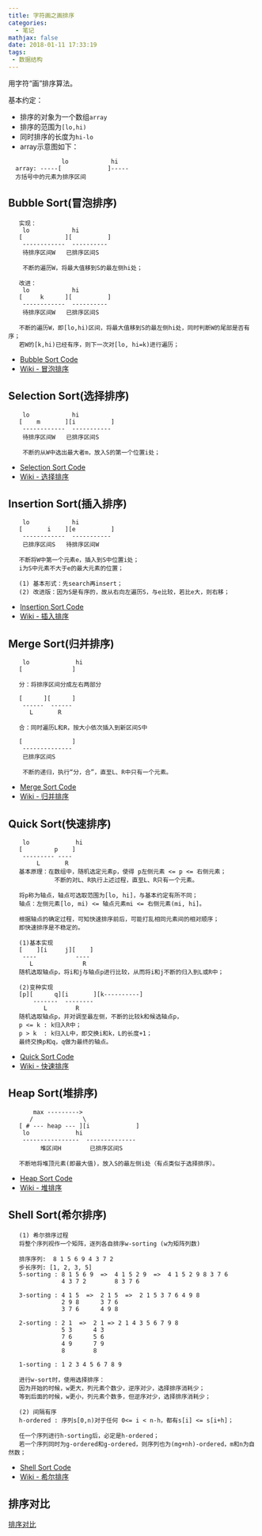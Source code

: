 ```yaml
---
title: 字符画之画排序
categories:
  - 笔记
mathjax: false
date: 2018-01-11 17:33:19
tags:
 - 数据结构
---
```


用字符“画”排序算法。

<!-- more -->

基本约定：
 - 排序的对象为一个数组`array`
 - 排序的范围为`[lo,hi)`
 - 同时排序的长度为`hi-lo`
 - array示意图如下：

```
               lo            hi
  array: -----[             ]-----
  方括号中的元素为排序区间
```

## Bubble Sort(冒泡排序)

```
   实现：
    lo            hi
   [            ][          ]
    ------------  ----------
    待排序区间W   已排序区间S

    不断的遍历W，将最大值移到S的最左侧hi处；
  
   改进：
    lo            hi
   [     k      ][          ]
    ------------  ----------
    待排序区间W   已排序区间S

   不断的遍历W，即[lo,hi)区间，将最大值移到S的最左侧hi处，同时判断W的尾部是否有序；
   若W的[k,hi)已经有序，则下一次对[lo, hi=k)进行遍历；
```

 - [Bubble Sort Code](https://github.com/yehuohan/dsas/blob/master/dsas-cpp/vector.h#L489)
 - [Wiki - 冒泡排序](https://zh.wikipedia.org/wiki/%E5%86%92%E6%B3%A1%E6%8E%92%E5%BA%8F)


## Selection Sort(选择排序)

```
    lo            hi
   [    m       ][i          ]
    ------------  -----------
    待排序区间W   已排序区间S

    不断的从W中选出最大者m，放入S的第一个位置i处；
```

 - [Selection Sort Code](https://github.com/yehuohan/dsas/blob/master/dsas-cpp/vector.h#L665)
 - [Wiki - 选择排序](https://zh.wikipedia.org/wiki/%E9%80%89%E6%8B%A9%E6%8E%92%E5%BA%8F)


## Insertion Sort(插入排序)

```
    lo            hi
   [       i    ][e          ]
    ------------  -----------
    已排序区间S   待排序区间W

   不断将W中第一个元素e，插入到S中位置i处；
   i为S中元素不大于e的最大元素的位置；
  
   (1) 基本形式：先search再insert；
   (2) 改进版：因为S是有序的，故从右向左遍历S，与e比较，若比e大，则右移；
```

 - [Insertion Sort Code](https://github.com/yehuohan/dsas/blob/master/dsas-cpp/vector.h#L717)
 - [Wiki - 插入排序](https://zh.wikipedia.org/wiki/%E6%8F%92%E5%85%A5%E6%8E%92%E5%BA%8F)


## Merge Sort(归并排序)

```
    lo             hi
   [              ]
  
   分：将排序区间分成左右两部分
  
   [      ][      ]
    ------  ------
      L       R
  
   合：同时遍历L和R，按大小依次插入到新区间S中
  
   [              ]
    --------------
    已排序区间S
  
    不断的递归，执行“分，合”，直至L、R中只有一个元素。
```

 - [Merge Sort Code](https://github.com/yehuohan/dsas/blob/master/dsas-cpp/vector.h#L607)
 - [Wiki - 归并排序](https://zh.wikipedia.org/wiki/%E5%BD%92%E5%B9%B6%E6%8E%92%E5%BA%8F)


## Quick Sort(快速排序)

```
    lo             hi
   [         p    ]
    --------- ----
        L       R
   基本原理：在数组中，随机选定元素p，使得 p左侧元素 <= p <= 右侧元素；
             不断的对L、R执行上述过程，直至L、R只有一个元素。

   将p称为轴点，轴点可选取范围为[lo, hi]，与基本约定有所不同；
   轴点：左侧元素[lo, mi) <= 轴点元素mi <= 右侧元素(mi, hi]。
  
   根据轴点的确定过程，可知快速排序前后，可能打乱相同元素间的相对顺序；
   即快速排序是不稳定的。
  
   (1)基本实现
   [    ][i     j][    ]
    ----           ----
      L              R
   随机选取轴点p，将i和j与轴点p进行比较，从而将i和j不断的归入到L或R中；
  
   (2)变种实现
   [p][      q][i       ][k----------]
       -------  --------
          L        R
   随机选取轴点p，并对调至最左侧，不断的比较k和候选轴点p，
   p <= k : k归入R中；
   p > k  : k归入L中，即交换i和k，L的长度+1；
   最终交换p和q，q做为最终的轴点。
```

 - [Quick Sort Code](https://github.com/yehuohan/dsas/blob/master/dsas-cpp/vector.h#L756)
 - [Wiki - 快速排序](https://zh.wikipedia.org/wiki/%E5%BF%AB%E9%80%9F%E6%8E%92%E5%BA%8F)


## Heap Sort(堆排序)

```
       max --------->
      /              \
   [ # --- heap --- ][i             ]
    lo             hi
    ----------------  --------------
         堆区间H        已排序区间S

   不断地将堆顶元素(即最大值)，放入S的最左侧i处（有点类似于选择排序）。
```

 - [Heap Sort Code](https://github.com/yehuohan/dsas/blob/master/dsas-cpp/pq_complete_heap.h#L281)
 - [Wiki - 堆排序](https://zh.wikipedia.org/wiki/%E5%A0%86%E6%8E%92%E5%BA%8F)


## Shell Sort(希尔排序)

```
   (1) 希尔排序过程
   将整个序列视作一个矩阵，逐列各自排序w-sorting (w为矩阵列数)
  
   排序序列:  8 1 5 6 9 4 3 7 2
   步长序列: [1, 2, 3, 5]
   5-sorting : 8 1 5 6 9  =>  4 1 5 2 9  =>  4 1 5 2 9 8 3 7 6
               4 3 7 2        8 3 7 6
  
   3-sorting : 4 1 5  =>  2 1 5  =>  2 1 5 3 7 6 4 9 8
               2 9 8      3 7 6
               3 7 6      4 9 8
  
   2-sorting : 2 1  =>  2 1 => 2 1 4 3 5 6 7 9 8
               5 3      4 3
               7 6      5 6
               4 9      7 9
               8        8
  
   1-sorting : 1 2 3 4 5 6 7 8 9
  
   进行w-sort时，使用选择排序：
   因为开始的时候，w更大，列元素个数少，逆序对少，选择排序消耗少；
   等到后面的时候，w更小，列元素个数多，但逆序对少，选择排序消耗少；
  
   (2) 间隔有序
   h-ordered : 序列s[0,n)对于任何 0<= i < n-h，都有s[i] <= s[i+h]；
  
   任一个序列进行h-sorting后，必定是h-ordered；
   若一个序列同时为g-ordered和g-ordered，则序列也为(mg+nh)-ordered，m和n为自然数；
```

 - [Shell Sort Code](https://github.com/yehuohan/dsas/blob/master/dsas-cpp/vector.h#L881)
 - [Wiki - 希尔排序](https://zh.wikipedia.org/wiki/%E5%B8%8C%E5%B0%94%E6%8E%92%E5%BA%8F)


## 排序对比

[排序对比](https://www.toptal.com/developers/sorting-algorithms)
